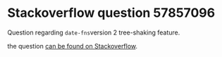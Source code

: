 # Stackoverflow question 57857096

Question regarding `date-fns`version 2 tree-shaking feature.

the question [can be found on Stackoverflow](https://stackoverflow.com/q/57857096/28004).
